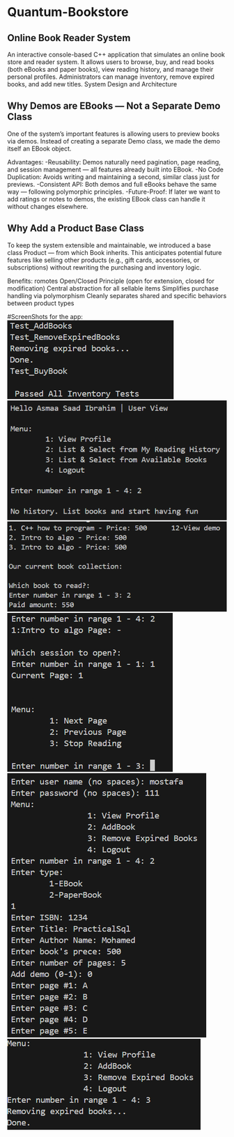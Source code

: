 # Quantum-Bookstore
## Online Book Reader System

An interactive console-based C++ application that simulates an online book store and reader system. It allows users to browse, buy, and read books (both eBooks and paper books), view reading history, and manage their personal profiles. Administrators can manage inventory, remove expired books, and add new titles.
System Design and Architecture


## Why Demos are EBooks — Not a Separate Demo Class
One of the system’s important features is allowing users to preview books via demos.
Instead of creating a separate Demo class, we made the demo itself an EBook object.

Advantages:
    -Reusability: Demos naturally need pagination, page reading, and session management — all features already built into EBook.
    -No Code Duplication: Avoids writing and maintaining a second, similar class just for previews.
    -Consistent API: Both demos and full eBooks behave the same way — following polymorphic principles.
    -Future-Proof: If later we want to add ratings or notes to demos, the existing EBook class can handle it without changes elsewhere.

## Why Add a Product Base Class

To keep the system extensible and maintainable, we introduced a base class Product — from which Book inherits.
This anticipates potential future features like selling other products (e.g., gift cards, accessories, or subscriptions) without rewriting the purchasing and inventory logic.

Benefits:
   romotes Open/Closed Principle (open for extension, closed for modification)
   Central abstraction for all sellable items
   Simplifies purchase handling via polymorphism
   Cleanly separates shared and specific behaviors between product types

#ScreenShots for the app:
![Test results:](./screenshots/Screenshot1.png)
![User_View:](./screenshots/Screenshot2.png)
![Buying a book:](./screenshots/Screenshot3.png)
![Navigating through a book](./screenshots/Screenshot4.png)
![Admin_View and adding an EBook](./screenshots/Screenshot5.png)
![Removing expired books](./screenshots/Screenshot6.png)
